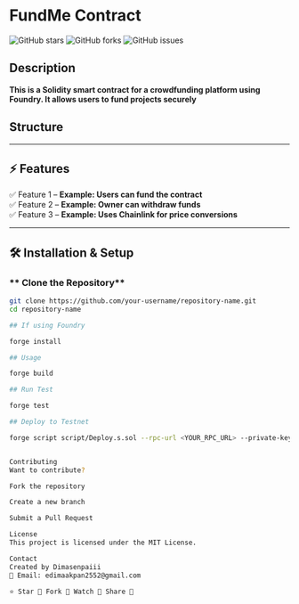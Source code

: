 # FundMe Contract

![GitHub stars](https://img.shields.io/github/stars/your-username/repository-name?style=social)
![GitHub forks](https://img.shields.io/github/forks/your-username/repository-name?style=social)
![GitHub issues](https://img.shields.io/github/issues/your-username/repository-name)

##  Description
**This is a Solidity smart contract for a crowdfunding platform using Foundry. It allows users to fund projects securely**



## Structure


---

## ⚡ Features
✅ Feature 1 – **Example: Users can fund the contract**  
✅ Feature 2 – **Example: Owner can withdraw funds**  
✅ Feature 3 – **Example: Uses Chainlink for price conversions**  

---

## 🛠 Installation & Setup

### ** Clone the Repository**
```bash
git clone https://github.com/your-username/repository-name.git
cd repository-name

## If using Foundry

forge install

## Usage

forge build

## Run Test

forge test

## Deploy to Testnet

forge script script/Deploy.s.sol --rpc-url <YOUR_RPC_URL> --private-key <YOUR_PRIVATE_KEY> --broadcast


Contributing
Want to contribute?

Fork the repository

Create a new branch

Submit a Pull Request

License
This project is licensed under the MIT License.

Contact
Created by Dimasenpaiii
📧 Email: edimaakpan2552@gmail.com

⭐ Star 🌟 Fork 🍴 Watch 👀 Share 🚀

